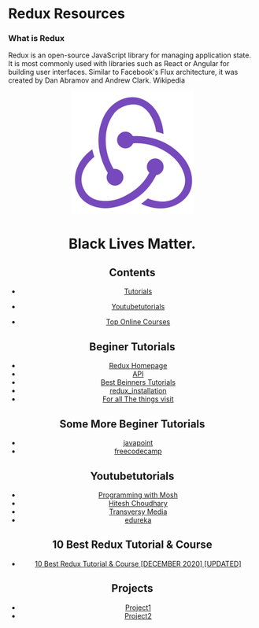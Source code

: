 # Redux Resources
### What is Redux
Redux is an open-source JavaScript library for managing application state. It is most commonly used with libraries such as React or Angular for building user interfaces. Similar to Facebook's Flux architecture, it was created by Dan Abramov and Andrew Clark. Wikipedia

<div align="center">
	<code><img height="250" src="https://raw.githubusercontent.com/github/explore/80688e429a7d4ef2fca1e82350fe8e3517d3494d/topics/redux/redux.png"></code>
</div>
<div align="center">
	
# Black Lives Matter.

## Contents

- [Tutorials](#beginer-tutorials)<br/> 

- [ Youtubetutorials](#beginer-tutorials)<br/> 

- [Top Online Courses](#beginer-tutorials)<br/> 

## Beginer Tutorials
- [Redux Homepage](https://redux.js.org/)
- [API](https://redux.js.org/api/api-reference)
- [Best Beinners Tutorials ](https://www.tutorialspoint.com/redux/index.htm)
- [redux_installation ](https://www.tutorialspoint.com/redux/redux_installation.htm)
- [For all The things visit ](https://www.tutorialspoint.com/redux/index.htm)

## Some More Beginer Tutorials
- [javapoint](https://www.javatpoint.com/react-redux)
- [freecodecamp](https://www.freecodecamp.org/news/a-beginners-guide-to-redux-9f652cbdc519/)

## Youtubetutorials
-  [Programming with Mosh](https://www.youtube.com/watch?v=poQXNp9ItL4) 
-  [Hitesh Choudhary](https://www.youtube.com/watch?v=0ix_QLPkYhI) 
-  [Transversy Media](https://www.youtube.com/watch?v=93p3LxR9xfM) 
-  [edureka](https://www.youtube.com/watch?v=tOtGnCBXU3U&t=68s) 

## 10 Best Redux Tutorial & Course 
-  [10 Best Redux Tutorial & Course [DECEMBER 2020] [UPDATED]](https://digitaldefynd.com/best-redux-tutorial-course-training-certification/) 

## Projects
-  [Project1](https://www.youtube.com/watch?v=731Ur2HGRBY) 
-  [Project2](https://www.youtube.com/watch?v=uJfJRoa-W_A) 



